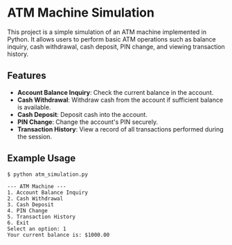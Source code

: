 # ATM Machine Simulation

This project is a simple simulation of an ATM machine implemented in Python. It allows users to perform basic ATM operations such as balance inquiry, cash withdrawal, cash deposit, PIN change, and viewing transaction history.

## Features

- **Account Balance Inquiry**: Check the current balance in the account.
- **Cash Withdrawal**: Withdraw cash from the account if sufficient balance is available.
- **Cash Deposit**: Deposit cash into the account.
- **PIN Change**: Change the account's PIN securely.
- **Transaction History**: View a record of all transactions performed during the session.

## Example Usage

```shell
$ python atm_simulation.py

--- ATM Machine ---
1. Account Balance Inquiry
2. Cash Withdrawal
3. Cash Deposit
4. PIN Change
5. Transaction History
6. Exit
Select an option: 1
Your current balance is: $1000.00
